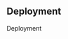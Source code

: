 <!-- .slide: data-state="normal" id="nested-lists" data-timing="20s" data-menu-title="Standard text slide" -->

## Deployment

<div class="breadcrumbs">Deployment</div>
